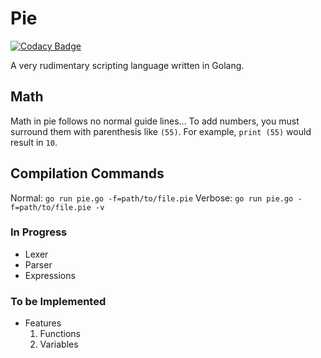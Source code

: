 # Pie

[![Codacy Badge](https://api.codacy.com/project/badge/Grade/78d14797ee4b46f7bdfb04effea54cfa)](https://app.codacy.com/app/nhabbott/Pie?utm_source=github.com&utm_medium=referral&utm_content=nhabbott/Pie&utm_campaign=Badge_Grade_Dashboard)

A very rudimentary scripting language written in Golang.

## Math
Math in pie follows no normal guide lines... To add numbers, you must surround them with parenthesis like `(55)`. For example, `print (55)` would result in `10`.

## Compilation Commands
Normal: `go run pie.go -f=path/to/file.pie`
Verbose: `go run pie.go -f=path/to/file.pie -v`

### In Progress
- Lexer
- Parser
- Expressions

### To be Implemented
- Features
  1. Functions
  2. Variables
